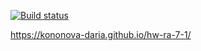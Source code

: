 [![Build status](https://ci.appveyor.com/api/projects/status/jofwu2qus4r5rc28?svg=true)](https://ci.appveyor.com/project/kononova-daria/hw-ra-7-1)

https://kononova-daria.github.io/hw-ra-7-1/